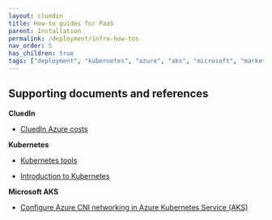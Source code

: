 ```yaml
---
layout: cluedin
title: How-to guides for PaaS
parent: Installation
permalink: /deployment/infra-how-tos
nav_order: 5
has_children: true
tags: ["deployment", "kubernetes", "azure", "aks", "microsoft", "marketplace", "azure-marketplace"]
---
```


## Supporting documents and references 

**CluedIn**

- [CluedIn Azure costs](https://www.cluedin.com/cluedin-azure-costs)

**Kubernetes**

- [Kubernetes tools](https://kubernetes.io/docs/tasks/tools/)

- [Introduction to Kubernetes](https://learn.microsoft.com/en-us/azure/aks/intro-kubernetes)

**Microsoft AKS**

- [Configure Azure CNI networking in Azure Kubernetes Service (AKS)](https://learn.microsoft.com/en-us/azure/aks/configure-azure-cni#plan-ip-addressing-for-your-cluster)
